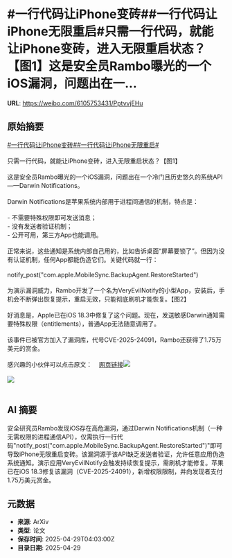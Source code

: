 # #一行代码让iPhone变砖##一行代码让iPhone无限重启#只需一行代码，就能让iPhone变砖，进入无限重启状态？【图1】这是安全员Rambo曝光的一个iOS漏洞，问题出在一...

**URL**: https://weibo.com/6105753431/PptvvjEHu

## 原始摘要

<a href="https://m.weibo.cn/search?containerid=231522type%3D1%26t%3D10%26q%3D%23%E4%B8%80%E8%A1%8C%E4%BB%A3%E7%A0%81%E8%AE%A9iPhone%E5%8F%98%E7%A0%96%23&amp;extparam=%23%E4%B8%80%E8%A1%8C%E4%BB%A3%E7%A0%81%E8%AE%A9iPhone%E5%8F%98%E7%A0%96%23" data-hide=""><span class="surl-text">#一行代码让iPhone变砖#</span></a><a href="https://m.weibo.cn/search?containerid=231522type%3D1%26t%3D10%26q%3D%23%E4%B8%80%E8%A1%8C%E4%BB%A3%E7%A0%81%E8%AE%A9iPhone%E6%97%A0%E9%99%90%E9%87%8D%E5%90%AF%23&amp;extparam=%23%E4%B8%80%E8%A1%8C%E4%BB%A3%E7%A0%81%E8%AE%A9iPhone%E6%97%A0%E9%99%90%E9%87%8D%E5%90%AF%23" data-hide=""><span class="surl-text">#一行代码让iPhone无限重启#</span></a><br><br>只需一行代码，就能让iPhone变砖，进入无限重启状态？【图1】<br><br>这是安全员Rambo曝光的一个iOS漏洞，问题出在一个冷门且历史悠久的系统API——Darwin Notifications。<br><br>Darwin Notifications是苹果系统内部用于进程间通信的机制，特点是：<br><br>- 不需要特殊权限即可发送消息；<br>- 没有发送者验证机制；<br>- 公开可用，第三方App也能调用。<br><br>正常来说，这些通知是系统内部自己用的，比如告诉桌面“屏幕要锁了”。但因为没有认证机制，任何App都能伪造它们。关键代码就一行：<br><br>notify_post("com.apple.MobileSync.BackupAgent.RestoreStarted")<br><br>为演示漏洞威力，Rambo开发了一个名为VeryEvilNotify的小型App，安装后，手机会不断弹出恢复提示，重启无效，只能彻底刷机才能恢复。【图2】<br><br>好消息是，Apple已在iOS 18.3中修复了这个问题。现在，发送敏感Darwin通知需要特殊权限（entitlements），普通App无法随意调用了。<br><br>该事件已被官方加入了漏洞库，代号CVE-2025-24091，Rambo还获得了1.75万美元的赏金。<br><br>感兴趣的小伙伴可以点击原文：<a href="https://weibo.cn/sinaurl?u=https%3A%2F%2Frambo.codes%2Fposts%2F2025-04-24-how-a-single-line-of-code-could-brick-your-iphone" data-hide=""><span class="url-icon"><img style="width: 1rem;height: 1rem" src="https://h5.sinaimg.cn/upload/2015/09/25/3/timeline_card_small_web_default.png" referrerpolicy="no-referrer"></span><span class="surl-text">网页链接</span></a><img style="" src="https://tvax2.sinaimg.cn/large/006Fd7o3gy1i0xh6s8yajg30ik0acu11.gif" referrerpolicy="no-referrer"><br><br><img style="" src="https://tvax4.sinaimg.cn/large/006Fd7o3gy1i0xh6qpw7og306u0diwki.gif" referrerpolicy="no-referrer"><br><br>

## AI 摘要

安全研究员Rambo发现iOS存在高危漏洞，通过Darwin Notifications机制（一种无需权限的进程通信API），仅需执行一行代码"notify_post("com.apple.MobileSync.BackupAgent.RestoreStarted")"即可导致iPhone无限重启变砖。该漏洞源于该API缺乏发送者验证，允许任意应用伪造系统通知。演示应用VeryEvilNotify会触发持续恢复提示，需刷机才能修复。苹果已在iOS 18.3修复该漏洞（CVE-2025-24091），新增权限限制，并向发现者支付1.75万美元赏金。

## 元数据

- **来源**: ArXiv
- **类型**: 论文
- **保存时间**: 2025-04-29T04:03:00Z
- **目录日期**: 2025-04-29

